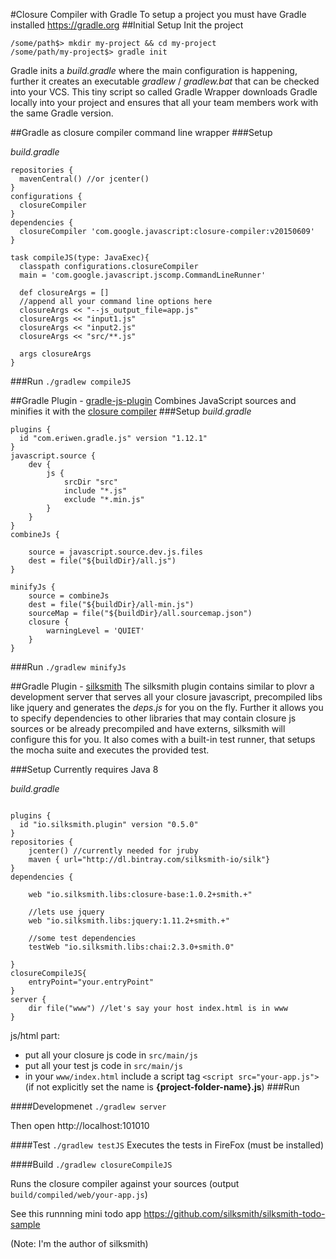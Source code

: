 #Closure Compiler with Gradle
To setup a project you must have Gradle installed https://gradle.org
##Initial Setup
Init the project
```
/some/path$> mkdir my-project && cd my-project
/some/path/my-project$> gradle init
```
Gradle inits a _build.gradle_ where the main configuration is happening, further it creates an executable _gradlew_ / _gradlew.bat_ that can be checked into your VCS. This tiny script so called Gradle Wrapper downloads Gradle locally into your project and ensures that all your team members work with the same Gradle version.

##Gradle as closure compiler command line wrapper
###Setup

*build.gradle*

```
repositories {
  mavenCentral() //or jcenter()
}
configurations {
  closureCompiler
}
dependencies {
  closureCompiler 'com.google.javascript:closure-compiler:v20150609'
}

task compileJS(type: JavaExec){
  classpath configurations.closureCompiler
  main = 'com.google.javascript.jscomp.CommandLineRunner'

  def closureArgs = []
  //append all your command line options here
  closureArgs << "--js_output_file=app.js"
  closureArgs << "input1.js"
  closureArgs << "input2.js"
  closureArgs << "src/**.js"

  args closureArgs
}
```
###Run
```./gradlew compileJS```

##Gradle Plugin - [gradle-js-plugin](http://eriwen.github.io/gradle-js-plugin/)
Combines JavaScript sources and minifies it with the [closure compiler](https://github.com/eriwen/gradle-js-plugin#minifyjs-uses-the-google-closure-compiler)
###Setup
*build.gradle*
```
plugins {
  id "com.eriwen.gradle.js" version "1.12.1"
}
javascript.source {
    dev {
        js {
            srcDir "src"
            include "*.js"
            exclude "*.min.js"
        }
    }
}
combineJs {

    source = javascript.source.dev.js.files
    dest = file("${buildDir}/all.js")
}

minifyJs {
    source = combineJs
    dest = file("${buildDir}/all-min.js")
    sourceMap = file("${buildDir}/all.sourcemap.json")
    closure {
        warningLevel = 'QUIET'
    }
}
```
###Run
```./gradlew minifyJs```

##Gradle Plugin - [silksmith](http://silksmith.io/)
The silksmith plugin contains similar to plovr a development server that serves all your closure javascript, precompiled libs like jquery and generates the _deps.js_ for you on the fly. Further it allows you to specify dependencies to other libraries that may contain closure js sources or be already precompiled and have externs, silksmith will configure this for you. It also comes with a built-in test runner, that setups the mocha suite and executes the provided test.

###Setup
Currently requires Java 8

*build.gradle*
```

plugins {
  id "io.silksmith.plugin" version "0.5.0"
}
repositories {
    jcenter() //currently needed for jruby
    maven { url="http://dl.bintray.com/silksmith-io/silk"}
}
dependencies {

    web "io.silksmith.libs:closure-base:1.0.2+smith.+"

    //lets use jquery
    web "io.silksmith.libs:jquery:1.11.2+smith.+"

    //some test dependencies
    testWeb "io.silksmith.libs:chai:2.3.0+smith.0"

}
closureCompileJS{
    entryPoint="your.entryPoint"
}
server {
    dir file("www") //let's say your host index.html is in www
}
```
js/html part:
- put all your closure js code in ```src/main/js```
- put all your test js code in ```src/main/js```
- in your ```www/index.html``` include a script tag ```<script src="your-app.js">``` (if not explicitly set the name is  **{project-folder-name}.js**)
###Run

####Developmenet
```./gradlew server```

Then open http://localhost:101010

####Test
```./gradlew testJS```
Executes the tests in FireFox (must be installed)

####Build
```./gradlew closureCompileJS```

Runs the closure compiler against your sources (output ```build/compiled/web/your-app.js```)

See this runnning mini todo app https://github.com/silksmith/silksmith-todo-sample

(Note: I'm the author of silksmith)
